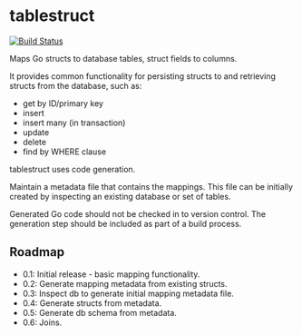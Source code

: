 tablestruct
===========

[![Build Status](https://travis-ci.org/paulsmith/tablestruct.svg)](https://travis-ci.org/paulsmith/tablestruct)

Maps Go structs to database tables, struct fields to columns.

It provides common functionality for persisting structs to and retrieving
structs from the database, such as:

* get by ID/primary key
* insert
* insert many (in transaction)
* update
* delete
* find by WHERE clause

tablestruct uses code generation.

Maintain a metadata file that contains the mappings. This file can be initially
created by inspecting an existing database or set of tables.

Generated Go code should not be checked in to version control. The generation
step should be included as part of a build process.

Roadmap
-------

* 0.1: Initial release - basic mapping functionality.
* 0.2: Generate mapping metadata from existing structs.
* 0.3: Inspect db to generate initial mapping metadata file.
* 0.4: Generate structs from metadata.
* 0.5: Generate db schema from metadata.
* 0.6: Joins.
